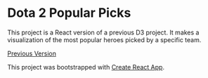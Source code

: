 # Dota 2 Popular Picks

This project is a React version of a previous D3 project. It makes a visualization of the most popular heroes picked by a specific team.

[Previous Version](https://github.com/DennoDin/heroes-by-team-with-d3)

This project was bootstrapped with [Create React App](https://github.com/facebook/create-react-app).
